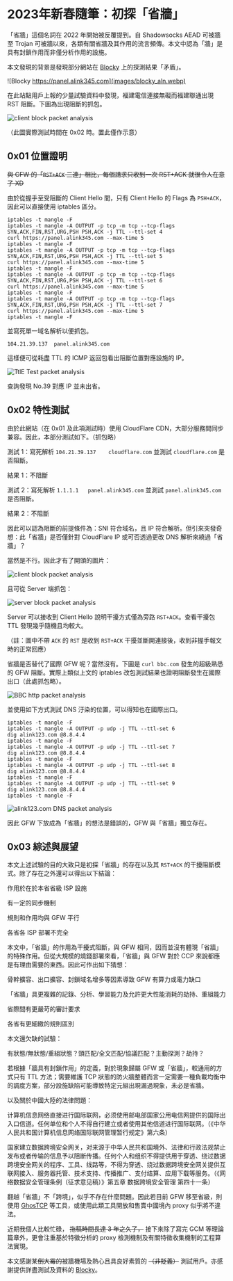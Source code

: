# 2023年新春隨筆：初探「省牆」

「省牆」這個名詞在 2022 年開始被反覆提到。自 Shadowsocks AEAD 可被牆至 Trojan 可被牆以來，各類有關省牆及其作用的流言頻傳。本文中認為「牆」是具有封鎖作用而非僅分析作用的設施。

本文發現的背景是發現部分網站在 [Blocky](https://blocky.greatfire.org) 上的探測結果「矛盾」。

![Blocky https://panel.alink345.com](images/blocky_aln.webp)

在此站點用戶上報的少量試驗資料中發現，福建電信連接無礙而福建聯通出現 RST 阻斷。下圖為出現阻斷的抓包。

![client block packet analysis](images/Wireshark_block_client.webp)

（此圖實際測試時間在 0x02 時。置此僅作示意）

## 0x01 位置證明

~~與 GFW 的「`RST+ACK` 三連」相比，每個請求只收到一次 RST+ACK 就很令人在意了 XD~~

由於從握手至受阻斷的 Client Hello 間，只有 Client Hello 的 Flags 為 `PSH+ACK`，因此可以直接使用 iptables 區分。

```
iptables -t mangle -F
iptables -t mangle -A OUTPUT -p tcp -m tcp --tcp-flags SYN,ACK,FIN,RST,URG,PSH PSH,ACK -j TTL --ttl-set 4
curl https://panel.alink345.com --max-time 5
iptables -t mangle -F
iptables -t mangle -A OUTPUT -p tcp -m tcp --tcp-flags SYN,ACK,FIN,RST,URG,PSH PSH,ACK -j TTL --ttl-set 5
curl https://panel.alink345.com --max-time 5
iptables -t mangle -F
iptables -t mangle -A OUTPUT -p tcp -m tcp --tcp-flags SYN,ACK,FIN,RST,URG,PSH PSH,ACK -j TTL --ttl-set 6
curl https://panel.alink345.com --max-time 5
iptables -t mangle -F
iptables -t mangle -A OUTPUT -p tcp -m tcp --tcp-flags SYN,ACK,FIN,RST,URG,PSH PSH,ACK -j TTL --ttl-set 7
curl https://panel.alink345.com --max-time 5
iptables -t mangle -F
```

並寫死單一域名解析以便抓包。

`104.21.39.137	panel.alink345.com`

這樣便可從耗盡 TTL 的 ICMP 返回包看出阻斷位置對應設施的 IP。

![TtlE Test packet analysis](images/Wireshark_test1.webp)

查詢發現 No.39 對應 IP 並未出省。

## 0x02 特性測試

由於此網站（在 0x01 及此項測試時）使用 CloudFlare CDN，大部分服務間同步兼容。因此，本部分測試如下。（抓包略）

測試 1：寫死解析 `104.21.39.137	cloudflare.com` 並測試 `cloudflare.com` 是否阻斷。

結果 1：不阻斷

測試 2：寫死解析 `1.1.1.1   panel.alink345.com` 並測試 `panel.alink345.com` 是否阻斷。

結果 2：不阻斷

因此可以認為阻斷的前提條件為：SNI 符合域名，且 IP 符合解析。但引來突發奇想：此「省牆」是否僅針對 CloudFlare IP 或可否透過更改 DNS 解析來繞過「省牆」？

當然是不行。因此才有了開頭的圖片：

![client block packet analysis](images/Wireshark_block_client.webp)

且可從 Server 端抓包：

![server block packet analysis](images/Wireshark_block_server.webp)

Server 可以接收到 Client Hello 說明干擾方式僅為旁路 `RST+ACK`。查看干擾包 TTL 發現幾乎隨機且均較大。

（註：圖中不帶 `ACK` 的 `RST` 是收到 `RST+ACK` 干擾並斷開連接後，收到非握手報文時的正常回應）

省牆是否替代了國際 GFW 呢？當然沒有。下圖是 `curl bbc.com` 發生的超級熟悉的 GFW 阻斷。實際上類似上文的 iptables 改包測試結果也證明阻斷發生在國際出口（此處抓包略）。

![BBC http packet analysis](images/Wireshark_test2.webp)

並使用如下方式測試 DNS 汙染的位置，可以得知也在國際出口。

```
iptables -t mangle -F
iptables -t mangle -A OUTPUT -p udp -j TTL --ttl-set 6
dig alink123.com @8.8.4.4
iptables -t mangle -F
iptables -t mangle -A OUTPUT -p udp -j TTL --ttl-set 7
dig alink123.com @8.8.4.4
iptables -t mangle -F
iptables -t mangle -A OUTPUT -p udp -j TTL --ttl-set 8
dig alink123.com @8.8.4.4
iptables -t mangle -F
iptables -t mangle -A OUTPUT -p udp -j TTL --ttl-set 9
dig alink123.com @8.8.4.4
iptables -t mangle -F
```

![alink123.com DNS packet analysis](images/Wireshark_test3.webp)

因此 GFW 下放成為「省牆」的想法是錯誤的，GFW 與「省牆」獨立存在。

## 0x03 綜述與展望

本文上述試驗的目的大致只是初探「省牆」的存在以及其 `RST+ACK` 的干擾阻斷模式。除了存在之外還可以得出以下結論：

作用於在於本省省級 ISP 設施

有一定的同步機制

規則和作用均與 GFW 平行

各省各 ISP 部署不完全

本文中，「省牆」的作用為干擾式阻斷，與 GFW 相同，因而並沒有體現「省牆」的特殊作用。但從大規模的燒錢部署來看，「省牆」與 GFW 對於 CCP 來說都應是有理由需要的東西。因此可作出如下猜想：

骨幹擴容、出口擴容、封鎖域名增多等因素導致 GFW 有算力或電力缺口

「省牆」具更複雜的記錄、分析、學習能力及允許更大性能消耗的劫持、重組能力

省際間有更嚴苛的審計要求

各省有更細緻的規則區別

本文還欠缺的試驗：

有狀態/無狀態/重組狀態？頭匹配/全文匹配/協議匹配？主動探測？劫持？

若根據「牆具有封鎖作用」的定義，對於現象歸屬 GFW 或「省牆」，較通用的方式只有 TTL 方法；需要維護 TCP 狀態的防火牆整體而言一定需要一種負載均衡中的調度方案，部分設施缺陷可能導致特定元組出現漏過現象，未必是省牆。

以及關於中國大陸的法律問題：

计算机信息网络直接进行国际联网，必须使用邮电部国家公用电信网提供的国际出入口信道。任何单位和个人不得自行建立或者使用其他信道进行国际联网。（《中华人民共和国计算机信息网络国际联网管理暂行规定》第六条）

国家建立数据跨境安全网关，对来源于中华人民共和国境外、法律和行政法规禁止发布或者传输的信息予以阻断传播。任何个人和组织不得提供用于穿透、绕过数据跨境安全网关的程序、工具、线路等，不得为穿透、绕过数据跨境安全网关提供互联网接入、服务器托管、技术支持、传播推广、支付结算、应用下载等服务。（《网络数据安全管理条例（征求意见稿）》第五章 数据跨境安全管理 第四十一条）

翻越「省牆」不「跨境」，似乎不存在什麼問題。因此若目前 GFW 移至省級，則使用 [GhosTCP](https://github.com/macronut/ghostcp) 等工具，或使用此類工具開放和售賣中國境內 proxy 似乎將不違法。

近期我個人比較忙碌， ~~拖稿時間長達 3 年之久了，~~ 接下來除了寫完 GCM 等理論篇章外，更會注重基於特徵分析的 proxy 檢測機制及有關特徵收集機制的工程算法實現。

本文感謝某~~倒大霉的~~被牆機場及熱心且具良好素質的 ~~（非貶義）~~ 測試用戶。亦感謝提供詳盡測試及資料的 [Blocky](https://blocky.greatfire.org)。